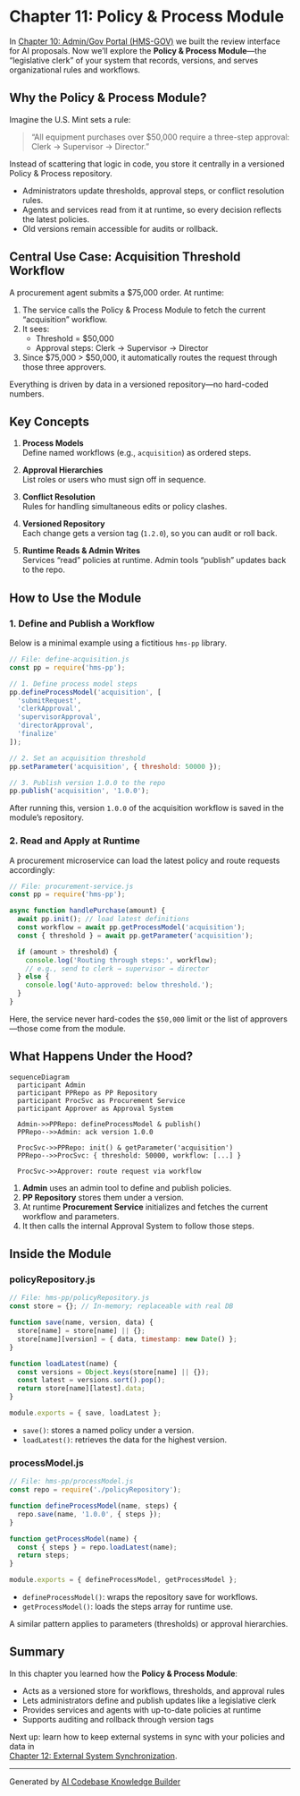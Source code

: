 # Chapter 11: Policy & Process Module

In [Chapter 10: Admin/Gov Portal (HMS-GOV)](10_admin_gov_portal__hms_gov__.md) we built the review interface for AI proposals. Now we’ll explore the **Policy & Process Module**—the “legislative clerk” of your system that records, versions, and serves organizational rules and workflows.

## Why the Policy & Process Module?

Imagine the U.S. Mint sets a rule:  
> “All equipment purchases over \$50,000 require a three-step approval: Clerk → Supervisor → Director.”  

Instead of scattering that logic in code, you store it centrally in a versioned Policy & Process repository.  
- Administrators update thresholds, approval steps, or conflict resolution rules.  
- Agents and services read from it at runtime, so every decision reflects the latest policies.  
- Old versions remain accessible for audits or rollback.

## Central Use Case: Acquisition Threshold Workflow

A procurement agent submits a \$75,000 order. At runtime:

1. The service calls the Policy & Process Module to fetch the current “acquisition” workflow.  
2. It sees:  
   - Threshold = \$50,000  
   - Approval steps: Clerk → Supervisor → Director  
3. Since \$75,000 > \$50,000, it automatically routes the request through those three approvers.  

Everything is driven by data in a versioned repository—no hard-coded numbers.

## Key Concepts

1. **Process Models**  
   Define named workflows (e.g., `acquisition`) as ordered steps.

2. **Approval Hierarchies**  
   List roles or users who must sign off in sequence.

3. **Conflict Resolution**  
   Rules for handling simultaneous edits or policy clashes.

4. **Versioned Repository**  
   Each change gets a version tag (`1.2.0`), so you can audit or roll back.

5. **Runtime Reads & Admin Writes**  
   Services “read” policies at runtime. Admin tools “publish” updates back to the repo.

## How to Use the Module

### 1. Define and Publish a Workflow

Below is a minimal example using a fictitious `hms-pp` library.

```javascript
// File: define-acquisition.js
const pp = require('hms-pp');

// 1. Define process model steps
pp.defineProcessModel('acquisition', [
  'submitRequest',
  'clerkApproval',
  'supervisorApproval',
  'directorApproval',
  'finalize'
]);

// 2. Set an acquisition threshold
pp.setParameter('acquisition', { threshold: 50000 });

// 3. Publish version 1.0.0 to the repo
pp.publish('acquisition', '1.0.0');
```

After running this, version `1.0.0` of the acquisition workflow is saved in the module’s repository.

### 2. Read and Apply at Runtime

A procurement microservice can load the latest policy and route requests accordingly:

```javascript
// File: procurement-service.js
const pp = require('hms-pp');

async function handlePurchase(amount) {
  await pp.init(); // load latest definitions
  const workflow = await pp.getProcessModel('acquisition');
  const { threshold } = await pp.getParameter('acquisition');

  if (amount > threshold) {
    console.log('Routing through steps:', workflow);
    // e.g., send to clerk → supervisor → director
  } else {
    console.log('Auto-approved: below threshold.');
  }
}
```

Here, the service never hard-codes the `$50,000` limit or the list of approvers—those come from the module.

## What Happens Under the Hood?

```mermaid
sequenceDiagram
  participant Admin
  participant PPRepo as PP Repository
  participant ProcSvc as Procurement Service
  participant Approver as Approval System

  Admin->>PPRepo: defineProcessModel & publish()
  PPRepo-->>Admin: ack version 1.0.0

  ProcSvc->>PPRepo: init() & getParameter('acquisition')
  PPRepo-->>ProcSvc: { threshold: 50000, workflow: [...] }

  ProcSvc->>Approver: route request via workflow
```

1. **Admin** uses an admin tool to define and publish policies.  
2. **PP Repository** stores them under a version.  
3. At runtime **Procurement Service** initializes and fetches the current workflow and parameters.  
4. It then calls the internal Approval System to follow those steps.

## Inside the Module

### policyRepository.js

```javascript
// File: hms-pp/policyRepository.js
const store = {}; // In-memory; replaceable with real DB

function save(name, version, data) {
  store[name] = store[name] || {};
  store[name][version] = { data, timestamp: new Date() };
}

function loadLatest(name) {
  const versions = Object.keys(store[name] || {});
  const latest = versions.sort().pop();
  return store[name][latest].data;
}

module.exports = { save, loadLatest };
```

- `save()`: stores a named policy under a version.  
- `loadLatest()`: retrieves the data for the highest version.

### processModel.js

```javascript
// File: hms-pp/processModel.js
const repo = require('./policyRepository');

function defineProcessModel(name, steps) {
  repo.save(name, '1.0.0', { steps });
}

function getProcessModel(name) {
  const { steps } = repo.loadLatest(name);
  return steps;
}

module.exports = { defineProcessModel, getProcessModel };
```

- `defineProcessModel()`: wraps the repository save for workflows.  
- `getProcessModel()`: loads the steps array for runtime use.

A similar pattern applies to parameters (thresholds) or approval hierarchies.

## Summary

In this chapter you learned how the **Policy & Process Module**:

- Acts as a versioned store for workflows, thresholds, and approval rules  
- Lets administrators define and publish updates like a legislative clerk  
- Provides services and agents with up-to-date policies at runtime  
- Supports auditing and rollback through version tags  

Next up: learn how to keep external systems in sync with your policies and data in  
[Chapter 12: External System Synchronization](12_external_system_synchronization_.md).

---

Generated by [AI Codebase Knowledge Builder](https://github.com/The-Pocket/Tutorial-Codebase-Knowledge)